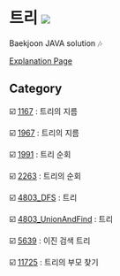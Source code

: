 # 트리 <img src = "https://img.shields.io/badge/JAVA-007396?style=for-the-badge&logo=java&logoColor=white">
Baekjoon JAVA solution :notes:

[Explanation Page](https://lunareclipse000.wordpress.com/category/%ed%94%84%eb%a1%9c%ea%b7%b8%eb%9e%98%eb%b0%8d-%ec%8a%a4%ed%84%b0%eb%94%94/%ec%9e%90%eb%a3%8c%ea%b5%ac%ec%a1%b0-%ec%8b%a4%ec%8a%b5/%eb%b0%b1%ec%a4%80/%ed%8a%b8%eb%a6%ac/)

## Category

:ballot_box_with_check: [1167](https://lunareclipse000.wordpress.com/2024/01/31/1167/) : 트리의 지름

:ballot_box_with_check: [1967](https://lunareclipse000.wordpress.com/2024/01/31/1967/) : 트리의 지름

:ballot_box_with_check: [1991](https://lunareclipse000.wordpress.com/2024/02/05/1991/) : 트리 순회

:ballot_box_with_check: [2263](https://lunareclipse000.wordpress.com/2024/02/05/2263/) : 트리의 순회

:ballot_box_with_check: [4803_DFS](https://lunareclipse000.wordpress.com/2024/02/05/4803/) : 트리

:ballot_box_with_check: [4803_UnionAndFind](https://lunareclipse000.wordpress.com/2024/02/10/%eb%b0%b1%ec%a4%80-4803-union-find-java/) : 트리

:ballot_box_with_check: [5639](https://lunareclipse000.wordpress.com/2024/02/05/5639/) : 이진 검색 트리

:ballot_box_with_check: [11725](https://lunareclipse000.wordpress.com/2024/01/30/11725/) : 트리의 부모 찾기